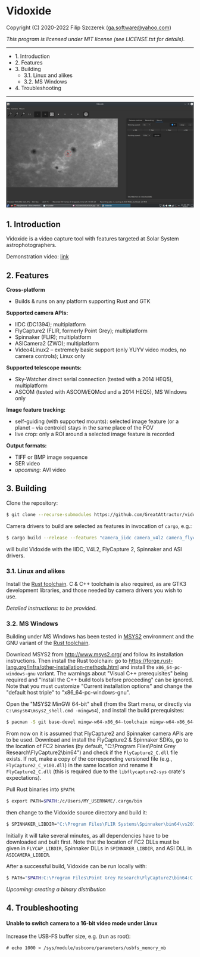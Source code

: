# Vidoxide
Copyright (C) 2020-2022 Filip Szczerek (ga.software@yahoo.com)

*This program is licensed under MIT license (see LICENSE.txt for details).*

----------------------------------------

- 1\. Introduction
- 2\. Features
- 3\. Building
  - 3\.1\. Linux and alikes
  - 3\.2\. MS Windows
- 4\. Troubleshooting

----------------------------------------

![Main window](doc/screenshots/main_window.png)

## 1. Introduction

Vidoxide is a video capture tool with features targeted at Solar System astrophotographers.

Demonstration video: [link](https://www.youtube.com/watch?v=7s_nibrTrsU)


## 2. Features

**Cross-platform**
  - Builds & runs on any platform supporting Rust and GTK

**Supported camera APIs:**
  - IIDC (DC1394); multiplatform
  - FlyCapture2 (FLIR, formerly Point Grey); multiplatform
  - Spinnaker (FLIR); multiplatform
  - ASICamera2 (ZWO); multiplatform
  - Video4Linux2 – extremely basic support (only YUYV video modes, no camera controls); Linux only

**Supported telescope mounts:**
  - Sky-Watcher direct serial connection (tested with a 2014 HEQ5), multiplatform
  - ASCOM (tested with ASCOM/EQMod and a 2014 HEQ5), MS Windows only

**Image feature tracking:**
  - self-guiding (with supported mounts): selected image feature (or a planet – via centroid) stays in the same place of the FOV
  - live crop: only a ROI around a selected image feature is recorded

**Output formats:**
  - TIFF or BMP image sequence
  - SER video
  - *upcoming:* AVI video


## 3. Building

Clone the repository:
```Bash
$ git clone --recurse-submodules https://github.com/GreatAttractor/vidoxide.git
```

Camera drivers to build are selected as features in invocation of `cargo`, e.g.:
```Bash
$ cargo build --release --features "camera_iidc camera_v4l2 camera_flycap2 camera_spinnaker camera_asi"
```
will build Vidoxide with the IIDC, V4L2, FlyCapture 2, Spinnaker and ASI drivers.


### 3.1. Linux and alikes

Install the [Rust toolchain](https://www.rust-lang.org/learn/get-started). C & C++ toolchain is also required, as are GTK3 development libraries, and those needed by camera drivers you wish to use.

*Detailed instructions: to be provided.*


### 3.2. MS Windows

Building under MS Windows has been tested in [MSYS2](https://www.msys2.org/) environment and the GNU variant of the [Rust toolchain](https://www.rust-lang.org/learn/get-started).

Download MSYS2 from http://www.msys2.org/ and follow its installation instructions. Then install the Rust toolchain: go to https://forge.rust-lang.org/infra/other-installation-methods.html and install the `x86_64-pc-windows-gnu` variant. The warnings about "Visual C++ prerequisites" being required and "Install the C++ build tools before proceeding" can be ignored. Note that you must customize "Current installation options" and change the "default host triple" to "x86_64-pc-windows-gnu".

Open the "MSYS2 MinGW 64-bit" shell (from the Start menu, or directly via `C:\msys64\msys2_shell.cmd -mingw64`), and install the build prerequisites:
```bash
$ pacman -S git base-devel mingw-w64-x86_64-toolchain mingw-w64-x86_64-gtk3
```

From now on it is assumed that FlyCapture2 and Spinnaker camera APIs are to be used. Download and install the FlyCapture2 & Spinnaker SDKs, go to the location of FC2 binaries (by default, "C:\Program Files\Point Grey Research\FlyCapture2\bin64") and check if the `FlyCapture2_C.dll` file exists. If not, make a copy of the corresponding versioned file (e.g., `FlyCapture2_C_v100.dll`) in the same location and rename it `FlyCapture2_C.dll` (this is required due to the `libflycapture2-sys` crate's expectations).

Pull Rust binaries into `$PATH`:
```bash
$ export PATH=$PATH:/c/Users/MY_USERNAME/.cargo/bin
```
then change to the Vidoxide source directory and build it:
```bash
$ SPINNAKER_LIBDIR="C:\Program Files\FLIR Systems\Spinnaker\bin64\vs2015" FLYCAP_LIBDIR="C:\Program Files\Point Grey Research\FlyCapture2\bin64" ASICAMERA_LIBDIR="C:\Downloads\ASI SDK\lib\x64" cargo build --release --features "camera_flycap2 camera_spinnaker mount_ascom"
```
Initially it will take several minutes, as all dependencies have to be downloaded and built first. Note that the location of FC2 DLLs must be given in `FLYCAP_LIBDIR`, Spinnaker DLLs in `SPINNAKER_LIBDIR`, and ASI DLL in `ASICAMERA_LIBDIR`.

After a successful build, Vidoxide can be run locally with:
```bash
$ PATH="$PATH:C:\Program Files\Point Grey Research\FlyCapture2\bin64:C:\Program Files\FLIR Systems\Spinnaker\bin64\vs2015:C:\Downloads\ASI SDK\lib\x64" target/release/vidoxide.exe
```

*Upcoming: creating a binary distribution*


## 4. Troubleshooting

#### Unable to switch camera to a 16-bit video mode under Linux

Increase the USB-FS buffer size, e.g. (run as root):
```
# echo 1000 > /sys/module/usbcore/parameters/usbfs_memory_mb
```
